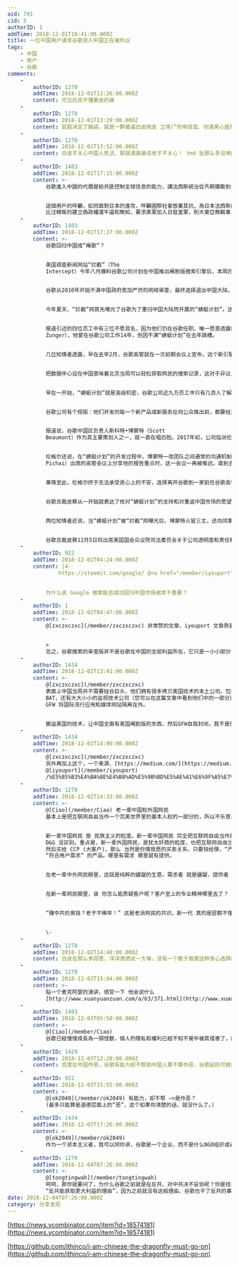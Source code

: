 ```yaml
---
aid: 791
cid: 5
authorID: 1
addTime: 2018-12-01T10:41:00.000Z
title: 一位中国用户请求谷歌进入中国正在被热议
tags:
    - 中国
    - 用户
    - 谷歌
comments:
    -
        authorID: 1270
        addTime: 2018-12-01T13:26:00.000Z
        content: 可见白皮不懂黄皮的痛
    -
        authorID: 1270
        addTime: 2018-12-01T13:29:00.000Z
        content: 屁股决定了脑袋，就是一群傻逼白皮网友 立场(“你用百度、你遇黑心医院、你死你活该！”)早就确定了，还在那里装好人，狗嘴里吐不出象牙
    -
        authorID: 1270
        addTime: 2018-12-01T13:52:00.000Z
        content: 白皮不关心中国人死活、那就请直接说老子不关心！ tmd 扯那么多没用的
    -
        authorID: 1403
        addTime: 2018-12-01T17:15:00.000Z
        content: >-
            谷歌進入中國的代價是給共匪控制全球信息的能力，講法西斯統治從兲朝擴散到全球。


            這個用戶的呼籲，如同面對日本的進攻，呼籲國際社會放棄其抗，為日本法西斯的擴展提供方便，讓日本法西斯佔領亞洲。
            比汪精衛的建立偽政權還牛逼和無知，要求美軍加入日寇皇軍，則大東亞無戰事，天下大同矣。
    -
        authorID: 1403
        addTime: 2018-12-01T17:27:00.000Z
        content: >-
            谷歌回归中国成“阉歌”？


            美国调查新闻网站“拦截”（The
            Intercept）今年八月爆料谷歌公司计划在中国推出阉割版搜索引擎后，本周四又披露谷歌高管不顾核心员工的反对，执意开发“蜻蜓”（Dragonfly）搜索引擎以重返中国大陆市场。


            谷歌从2010年开始不满中国政府愈加严厉的网络审查，最终选择退出中国大陆，当时还有网友在北京中关村谷歌总部献花。此后几年间，百度彻底垄断了中国搜索引擎市场，确立了中国网络的审查格局。


            今年夏天，“拦截”网首先曝光了谷歌为了重归中国大陆而开展的“蜻蜓计划”。这家调查新闻网站周四的深度报道采访了四位曾经参与了“蜻蜓计划”的谷歌员工。他们透露，这项计划从一开始就一直被笼罩在神秘面纱之下，而谷歌高管对一些资深员工的反对意见嗤之以鼻，这更让他们对这样违反公司文化的反常态度感到疑惑。


            报道引述的四位员工中有三位不愿具名，因为他们仍在谷歌任职。唯一愿意透露姓名的是前高级工程师约纳坦•伦格尔（Yonatan
            Zunger），他曾在谷歌公司工作14年，但因不满“蜻蜓计划”在去年跳槽。


            几位知情者透露，早在去年2月，谷歌高管就在一次前期会议上宣布，这个新引擎会遵循中国政府的审查机制，屏蔽掉成千上万诸如“人权”、“学生运动”、“诺贝尔奖”这样的敏感词。不仅如此，这个引擎的基础构造将会依赖一家中方合作伙伴，并很可能会在北京或上海设立数据中心。


            把数据中心设在中国意味着北京当局可以轻松获取网民的搜索记录，这对于异议人士和社会活动家等群体来说是极大的安全威胁。伦格尔说，他早在一些前期会议中就向高管反映这样的搜索引擎可能会让某些中国网民遭受盘问或拘留的风险。


            早在一开始，“蜻蜓计划”就是高级机密，谷歌公司近九万员工中只有几百人了解这个搜索引擎的审查机制。两名员工说，为了防止消息外泄，这些知情人都被要求对此事严格保密，甚至不能和其他不知情的同事讨论这件事，否则他们有可能被解雇。


            谷歌公司有个规矩：他们开发的每一个新产品或新服务在向公众推出前，都要经过内部法律、隐私和安保团队的审核，以识别任何潜在问题，但“蜻蜓计划”打破了这个规矩。


            报道说，谷歌中国区负责人斯科特•博蒙特（Scott
            Beaumont）作为其主要策划人之一，就一直在唱白脸。2017年初，公司指派伦格尔起草“蜻蜓计划”的隐私审查报告，但从一开始，博蒙特就执意阻挠他，而且博蒙特不希望其他审核团队介入这个机密计划。


            伦格尔还说，在“蜻蜓计划”的开发过程中，博蒙特一改团队之间通常的沟通机制，禁止他们互相通气，只允许他们和博蒙特自己的高管团队沟通。伦格尔最终还是完成了这份审查报告，并且指出了这个搜索引擎的重要弊端。但当他试图在谷歌总裁桑德尔•皮蔡（Sundar
            Pichai）出席的高管会议上分享他的报告重点时，这一会议一再被推迟。直到去年7月底，会议终于召开时，公司却没有通知他和安保团队，致使他们错过了这个机会。他认为，这是公司有意为之。


            事情至此，伦格尔终于无法承受良心上的不安，选择离开谷歌到一家前任谷歌高管成立的初创公司工作。


            谷歌总裁皮蔡从一开始就表达了他对“蜻蜓计划”的支持和对重返中国市场的愿望。上个月，他首次公开为这个阉割版搜索引擎辩护，但表示“蜻蜓计划”目前只是一场实验，他并不知道这个新引擎能否在中国上线。报道引述了一位知情者说，皮蔡完全就是一派胡言，因为这个项目从一开始就是百分百要推出的。


            两位知情者还说，当“蜻蜓计划”被“拦截”网曝光后，博蒙特火冒三丈，还向同事抱怨他担心消息外泄会导致这个搜索引擎短期内无法在中国上线。


            谷歌总裁皮蔡12月5日将出席美国国会众议院司法委员会关于公司透明度和责任制政策的听证会，本台届时会跟踪报道。
    -
        authorID: 922
        addTime: 2018-12-02T04:24:00.000Z
        content: |4-
                https://steemit.com/google/ @<a href="/member/iyouport">iyouport</a> /8azjs-google
                

            为什么说 Google 搜索能否成功回归中国市场根本不重要？
    -
        authorID: 1
        addTime: 2018-12-02T04:47:00.000Z
        content: >-
            @[zxczxczxc](/member/zxczxczxc) 非常赞的文章，iyouport 文章质量异常地高。


            >
            总之，谷歌搜索的审查版并不是谷歌在中国的全部利益所在，它只是一小小部分，当然该公司也不会太过在乎与百度的竞争谁输谁赢（几乎肯定会谷歌赢，后面具体说为什么）谷歌只是把搜索引擎当成了步入中国市场的敲门砖，其瞄准的是全球最大的监视技术市场。
    -
        authorID: 1434
        addTime: 2018-12-02T13:41:00.000Z
        content: >-
            @[zxczxczxc](/member/zxczxczxc)
            表面上中国当局并不需要硅谷巨头，他们拥有很多拷贝美国技术的本土公司，包括并不限于
            BAT，还有大大小小的监视技术公司（您可以在这篇文章中看到他们中的一部分）其基本模式均来自模拟美国的“创新”。这就是为什么世界上只有中国能建立
            GFW 将国际流行应用和媒体网站隔离在外。


            搬运美国的技术，让中国全面有美国阉割版的东西，然后GFW自我封闭，我不是很懂为什么只有中国能做到这一点。
    -
        authorID: 1434
        addTime: 2018-12-02T14:00:00.000Z
        content: >-
            @[zxczxczxc](/member/zxczxczxc)
            另外再加上这个，一个来源，[https://medium.com/](https://medium.com/)
            @[iyouport](/member/iyouport)
            /%E5%85%B3%E4%BA%8E%E4%B8%AD%E5%9B%BD%E5%AE%A1%E6%9F%A5%E7%89%88%E6%90%9C%E7%B4%A2%E5%BC%95%E6%93%8E-%E8%B0%B7%E6%AD%8C%E5%86%85%E9%83%A8%E6%B3%84%E9%9C%B2%E7%9A%84%E7%A7%81%E4%B8%8B%E4%BC%9A%E8%AE%AE%E4%B8%8E%E8%AF%A5%E5%85%AC%E5%8F%B8%E7%9A%84%E5%85%AC%E5%BC%80-%E5%A3%B0%E7%A7%B0%E5%AE%8C%E5%85%A8%E7%9F%9B%E7%9B%BE-e32e70783064
    -
        authorID: 1270
        addTime: 2018-12-02T14:33:00.000Z
        content: >-
            @[Ciao](/member/Ciao) 老一辈中国和外国网民
            基本上是把互联网自由当作一个完美世界里的基本人权的一部分的，所以不乐意去搞 censorship 。这个粒度完全是完美世界的粒度。


            新一辈中国网民 是 民族主义的粒度。新一辈中国网民 完全把互联网自由当作是“生意”：Google 不配合中国国情那就滚出去，这点和反对
            D&G 没区别。重点是，新一辈外国网民，是犹太奸商的粒度，也把互联网自由当作生意：Google 能把自己包装成一个很好的“产品”
            然后买给 CCP (大客户)，那么 当然是你情我愿的买卖关系，只要钱给够，“产品”你拿走，甚至可以帮你丫定制 定制出一个
            “符合用户需求” 的产品。哪里有需求 哪里就有提供。


            在老一辈中外网民眼里，这就是纯粹的龌龊的生意。需求者 就是龌龊，提供者 更龌龊。


            在新一辈网民眼里，诶 你怎么能质疑客户呢？客户至上的专业精神哪里去了？


            “赚中共的臭钱？老子不稀罕！” 这是老派网民的共识。新一代 真的是屁都不懂，一代不如一代


            \-
    -
        authorID: 1270
        addTime: 2018-12-02T14:48:00.000Z
        content: 白皮在那么多回答，洋洋洒洒说一大堆，没有一个敢于直面这种良心选择的。都是一副小人嘴脸 麦克阿瑟会为他们汗颜
    -
        authorID: 1270
        addTime: 2018-12-02T15:04:00.000Z
        content: >-
            贴一个麦克阿瑟的演讲，感受一下 他会说什么
            [http://www.xuanyuanzuan.com/a/63/371.html](http://www.xuanyuanzuan.com/a/63/371.html)
    -
        authorID: 1403
        addTime: 2018-12-03T05:58:00.000Z
        content: >-
            @[Ciao](/member/Ciao)
            谷歌已經慢慢成長為一頭怪獸，個人的隱私和權利已經不知不覺中被其侵害了，而且沒有反抗的能力。谷歌應當考慮被拆分掉。
    -
        authorID: 1429
        addTime: 2018-12-03T12:20:00.000Z
        content: 百度在中国作恶，谷歌有能力却不帮助中国人算不算作恶，谷歌起码可做医疗方面的专业搜索，在中国运行
    -
        authorID: 922
        addTime: 2018-12-03T15:55:00.000Z
        content: >-
            @[ok2049](/member/ok2049) 有能力，却不帮 —>是作恶？
            (最多只能算是道德层面上的“恶”，这个如果你清楚的话，就没什么了。)
    -
        authorID: 1434
        addTime: 2018-12-03T17:26:00.000Z
        content: >-
            @[ok2049](/member/ok2049)
            作为一个资本主义者，我可以同你讲，谷歌是一个企业，而不是什么NGO组织或者有道德契约的机构，他们只需要钱，需要市场，需要巩固市场，拓展市场，加强在新兴领域的影响。至于中国人民，什么都不算，顶多算是他们和中国谈判用的工具而已。除了中国自己人，没有谁好心到要去解救他们吧。中共会为了面子选择和谷歌谈判的时候吃亏一下，换取谷歌让他们回中国装一个强硬形象，谷歌收获的是更大的利益，中共会悄悄默许一些事情。这就足够了。我认同资本主义，我觉得这一切在合理的范围。但是我是强烈反共的，对于此事当然不满，谷歌需要一个反共能获取更大利益的理由，还没人能给他们这个承诺。当然，如果中共大厦倒了，谷歌也是第一个知道的，甚至有崩溃迹象之前他们就能做到撇清关系。
    -
        authorID: 1270
        addTime: 2018-12-04T07:26:00.000Z
        content: >-
            @[tongtingwah](/member/tongtingwah)
            呵呵，那你就要问了，为什么谷歌之前就是在反共、对中共决不妥协呢？你是找不到答案的。因为谷歌不需要理由。谷歌根本不需要
            “反共能获取更大利益的理由”，因为之前就没有这般理由、谷歌也干了反共的事
date: 2018-12-04T07:26:00.000Z
category: 分享发现
---
```


[https://news.ycombinator.com/item?id=18574181](https://news.ycombinator.com/item?id=18574181)

[https://github.com/ithinco/i-am-chinese-the-dragonfly-must-go-on](https://github.com/ithinco/i-am-chinese-the-dragonfly-must-go-on)
